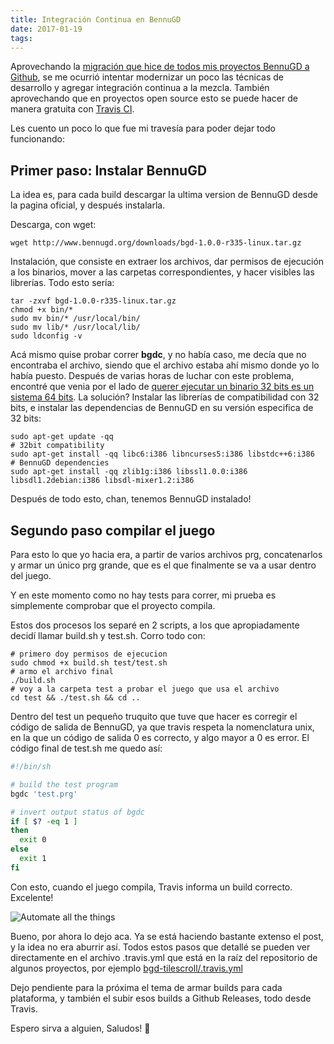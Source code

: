 ```yaml
---
title: Integración Continua en BennuGD
date: 2017-01-19
tags:
---
```


Aprovechando la [migración que hice de todos mis proyectos BennuGD a Github](http://torresbaldi.com/nuestros-juegos-en-github/), se me ocurrió intentar modernizar un poco las técnicas de desarrollo y agregar integración continua a la mezcla. También aprovechando que en proyectos open source esto se puede hacer de manera gratuita con [Travis CI](https://travis-ci.org).

Les cuento un poco lo que fue mi travesía para poder dejar todo funcionando:

<!-- more -->

## Primer paso: Instalar BennuGD

La idea es, para cada build descargar la ultima version de BennuGD desde la pagina oficial, y después instalarla.

Descarga, con wget:

```
wget http://www.bennugd.org/downloads/bgd-1.0.0-r335-linux.tar.gz
```

Instalación, que consiste en extraer los archivos, dar permisos de ejecución a los binarios, mover a las carpetas correspondientes, y hacer visibles las librerías. Todo esto sería:

```
tar -zxvf bgd-1.0.0-r335-linux.tar.gz
chmod +x bin/*
sudo mv bin/* /usr/local/bin/
sudo mv lib/* /usr/local/lib/
sudo ldconfig -v
```

Acá mismo quise probar correr **bgdc**, y no había caso, me decía que no encontraba el archivo, siendo que el archivo estaba ahí mismo donde yo lo había puesto. Después de varias horas de luchar con este problema, encontré que venia por el lado de [querer ejecutar un binario 32 bits es un sistema 64 bits](http://askubuntu.com/questions/133389/no-such-file-or-directory-but-the-file-exists). La solución? Instalar las librerías de compatibilidad con 32 bits, e instalar las dependencias de BennuGD en su versión especifica de 32 bits:

```
sudo apt-get update -qq
# 32bit compatibility
sudo apt-get install -qq libc6:i386 libncurses5:i386 libstdc++6:i386
# BennuGD dependencies
sudo apt-get install -qq zlib1g:i386 libssl1.0.0:i386 libsdl1.2debian:i386 libsdl-mixer1.2:i386
```

Después de todo esto, chan, tenemos BennuGD instalado!

## Segundo paso compilar el juego

Para esto lo que yo hacia era, a partir de varios archivos prg, concatenarlos y armar un único prg grande, que es el que finalmente se va a usar dentro del juego.

Y en este momento como no hay tests para correr, mi prueba es simplemente comprobar que el proyecto compila.

Estos dos procesos los separé en 2 scripts, a los que apropiadamente decidí llamar build.sh y test.sh. Corro todo con:

```
# primero doy permisos de ejecucion
sudo chmod +x build.sh test/test.sh
# armo el archivo final
./build.sh
# voy a la carpeta test a probar el juego que usa el archivo
cd test && ./test.sh && cd ..
```

Dentro del test un pequeño truquito que tuve que hacer es corregir el código de salida de BennuGD, ya que travis respeta la nomenclatura unix, en la que un código de salida 0 es correcto, y algo mayor a 0 es error. El código final de test.sh me quedo así:

```bash
#!/bin/sh

# build the test program
bgdc 'test.prg'

# invert output status of bgdc
if [ $? -eq 1 ]
then
  exit 0
else
  exit 1
fi
```
Con esto, cuando el juego compila, Travis informa un build correcto. Excelente!

![Automate all the things](/img/automate.png 'Automate All The Things')

Bueno, por ahora lo dejo aca. Ya se está haciendo bastante extenso el post, y la idea no era aburrir así. Todos estos pasos que detallé se pueden ver directamente en el archivo .travis.yml que está en la raíz del repositorio de algunos proyectos, por ejemplo [bgd-tilescroll/.travis.yml](https://github.com/TorresBaldi/bgd-tilescroll/blob/master/.travis.yml)

Dejo pendiente para la próxima el tema de armar builds para cada plataforma, y también el subir esos builds a Github Releases, todo desde Travis.

Espero sirva a alguien,
Saludos! 🙂

